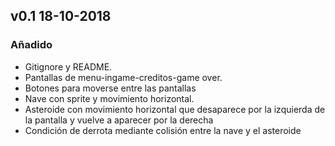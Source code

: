 ## v0.1 18-10-2018
### Añadido
- Gitignore y README.
- Pantallas de menu-ingame-creditos-game over.
- Botones para moverse entre las pantallas
- Nave con sprite y movimiento horizontal.
- Asteroide con movimiento horizontal que desaparece por la izquierda de la pantalla y vuelve a aparecer por la derecha
- Condición de derrota mediante colisión entre la nave y el asteroide